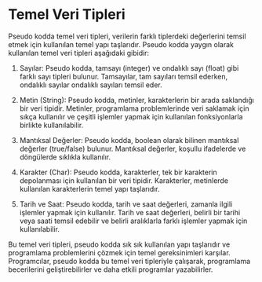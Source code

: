 # Temel Veri Tipleri

Pseudo kodda temel veri tipleri, verilerin farklı tiplerdeki değerlerini temsil etmek için kullanılan temel yapı taşlarıdır. Pseudo kodda yaygın olarak kullanılan temel veri tipleri aşağıdaki gibidir:

1.  Sayılar: Pseudo kodda, tamsayı (integer) ve ondalıklı sayı (float) gibi farklı sayı tipleri bulunur. Tamsayılar, tam sayıları temsil ederken, ondalıklı sayılar ondalıklı sayıları temsil eder.
    
2.  Metin (String): Pseudo kodda, metinler, karakterlerin bir arada saklandığı bir veri tipidir. Metinler, programlama problemlerinde veri saklamak için sıkça kullanılır ve çeşitli işlemler yapmak için kullanılan fonksiyonlarla birlikte kullanılabilir.
    
3.  Mantıksal Değerler: Pseudo kodda, boolean olarak bilinen mantıksal değerler (true/false) bulunur. Mantıksal değerler, koşullu ifadelerde ve döngülerde sıklıkla kullanılır.
    
4.  Karakter (Char): Pseudo kodda, karakterler, tek bir karakterin depolanması için kullanılan bir veri tipidir. Karakterler, metinlerde kullanılan karakterlerin temel yapı taşlarıdır.
    
5.  Tarih ve Saat: Pseudo kodda, tarih ve saat değerleri, zamanla ilgili işlemler yapmak için kullanılır. Tarih ve saat değerleri, belirli bir tarihi veya saati temsil edebilir ve belirli aralıklarla farklı işlemler yapmak için kullanılabilir.
    

Bu temel veri tipleri, pseudo kodda sık sık kullanılan yapı taşlarıdır ve programlama problemlerini çözmek için temel gereksinimleri karşılar. Programcılar, pseudo kodda bu temel veri tipleriyle çalışarak, programlama becerilerini geliştirebilirler ve daha etkili programlar yazabilirler.

